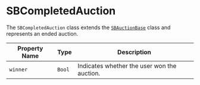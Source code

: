 # SBCompletedAuction

The `SBCompletedAuction` class extends the [`SBAuctionBase`](object-model/sbauctionbase) class and represents an ended
auction.

| **Property Name** | **Type** | **Description**                             |
|-------------------|----------|---------------------------------------------|
| `winner`          | `Bool`   | Indicates whether the user won the auction. |
